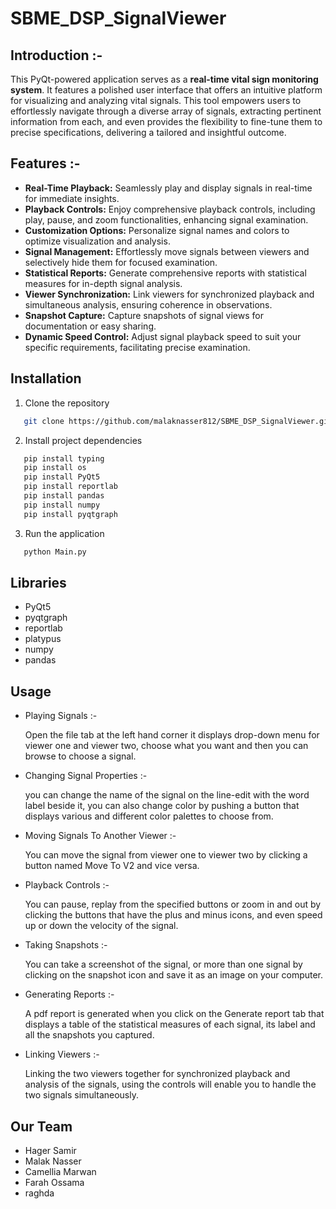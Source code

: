 # SBME_DSP_SignalViewer
## **Introduction** :-
This PyQt-powered application serves as a **real-time vital sign monitoring system**. It features a polished user interface that offers an intuitive platform for visualizing and analyzing vital signals. This tool empowers users to effortlessly navigate through a diverse array of signals, extracting pertinent information from each, and even provides the flexibility to fine-tune them to precise specifications, delivering a tailored and insightful outcome.
## Features :-
- **Real-Time Playback:** Seamlessly play and display signals in real-time for immediate insights.
- **Playback Controls:** Enjoy comprehensive playback controls, including play, pause, and zoom functionalities, enhancing signal examination.
- **Customization Options:** Personalize signal names and colors to optimize visualization and analysis.
- **Signal Management:** Effortlessly move signals between viewers and selectively hide them for focused examination.
- **Statistical Reports:** Generate comprehensive reports with statistical measures for in-depth signal analysis.
- **Viewer Synchronization:** Link viewers for synchronized playback and simultaneous analysis, ensuring coherence in observations.
- **Snapshot Capture:** Capture snapshots of signal views for documentation or easy sharing.
- **Dynamic Speed Control:** Adjust signal playback speed to suit your specific requirements, facilitating precise examination.
## Installation
1. Clone the repository
```sh
   git clone https://github.com/malaknasser812/SBME_DSP_SignalViewer.git
 ```
2. Install project dependencies
```sh
   pip install typing
   pip install os
   pip install PyQt5
   pip install reportlab
   pip install pandas
   pip install numpy
   pip install pyqtgraph
 ```
3. Run the application
```sh
   python Main.py
```
## Libraries
- PyQt5
- pyqtgraph
- reportlab
- platypus
- numpy
- pandas
## Usage
- Playing Signals :-
  
  Open the file tab at the left hand corner it displays drop-down menu for viewer one and viewer two, choose what you want and then you can browse to choose a signal.
  
- Changing Signal Properties :-

  you can change the name of the signal on the line-edit with the word label beside it, you can also change color by pushing a button that displays various and 
  different color palettes to choose from.

 - Moving Signals To Another Viewer :-

   You can move the signal from viewer one to viewer two by clicking a button named Move To V2 and vice versa.

- Playback Controls :-

  You can pause, replay from the specified buttons or zoom in and out by clicking the buttons that have the plus and minus icons, and even speed up or down the velocity of the signal.

- Taking Snapshots :-

  You can take a screenshot of the signal, or more than one signal by clicking on the snapshot icon and save it as an image on your computer.

- Generating Reports :-

  A pdf report is generated when you click on the Generate report tab that displays a table of the statistical measures of each signal, its label and all the snapshots you captured.

- Linking Viewers :-

  Linking the two viewers together for synchronized playback and analysis of the signals, using the controls will enable you to handle the two signals simultaneously.

## Our Team

- Hager Samir
- Malak Nasser
- Camellia Marwan
- Farah Ossama
- raghda


  
